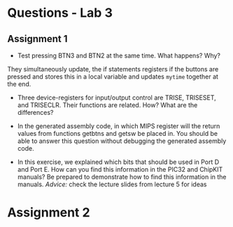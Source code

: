 # Questions - Lab 3

## Assignment 1

- Test pressing BTN3 and BTN2 at the same time. What happens? Why?

They simultaneously update, the if statements registers if the buttons are pressed and stores this in a local variable and updates ``mytime`` together at the end.

- Three device-registers for input/output control are TRISE, TRISESET, and TRISECLR. Their functions are related. How? What are the differences?


- In the generated assembly code, in which MIPS register will the return values from functions getbtns and getsw be placed in. You should be able to answer this question without debugging the generated assembly code.


- In this exercise, we explained which bits that should be used in Port D and Port E. How can you find this information in the PIC32 and ChipKIT manuals? Be prepared to demonstrate how to find this information in the manuals. *Advice:* check the lecture slides from lecture 5 for ideas


# Assignment 2
